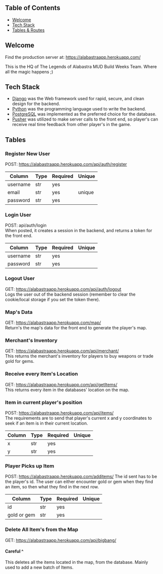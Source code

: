 ## Table of Contents

- [Welcome](#welcome)
- [Tech Stack](#tech-stack)
- [Tables & Routes](#tables)

## Welcome

Find the production server at: https://alabastraapp.herokuapp.com/

This is the HQ of The Legends of Alabastra MUD Build Weeks Team. Where all the magic happens ;)


## Tech Stack
+ [Django](https://www.djangoproject.com/) was the Web framework used for rapid, secure, and clean design for the backend.
+ [Python](https://www.python.org/) was the programming language used to write the backend.
+ [PostgreSQL](https://www.postgresql.org/) was implemented as the preferred choice for the database.
+ [Pusher](https://pusher.com/docs/chatkit/core-concepts) was utilized to make server calls to the front end, so player's can receive real time feedback from other player's in the game.

## Tables

### Register New User
POST: https://alabastraapp.herokuapp.com/api/auth/register </br>

| Column        |     Type      |    Required   |   Unique      |
| ------------- | ------------- | ------------- | ------------- |
|  username     |  str          |   yes         |               |              
|  email        | str           |    yes        |  unique       |               
|  password     | str           |    yes        |               |               

### Login User
POST: api/auth/login </br>
When posted, it creates a session in the backend, and returns a token for the front end.

| Column        |     Type      |    Required   |   Unique      |           
| ------------- | ------------- | ------------- | ------------- | 
|  username     |  str          |   yes         |               |               
|  password     | str           |    yes        |               |               

### Logout User
GET: https://alabastraapp.herokuapp.com/api/auth/logout </br>
Logs the user out of the backend session (remember to clear the cookie/local storage if you set the token there).

### Map's Data
GET: https://alabastraapp.herokuapp.com/map/ </br>
Return's the map's data for the front end to generate the player's map.

### Merchant's Inventory
GET: https://alabastraapp.herokuapp.com/api/merchant/ </br>
This returns the merchant's inventory for players to buy weapons or trade gold for gems.

### Receive every Item's Location
GET: https://alabastraapp.herokuapp.com/api/getItems/ </br>
This returns every item in the databases' location on the map.

### Item in current player's position
POST: https://alabastraapp.herokuapp.com/api/items/ </br>
The requirements are to send that player's current x and y coordinates to seek if an item is in their current location.

| Column        |     Type      |    Required   |   Unique      |            
| ------------- | ------------- | ------------- | ------------- | 
|  x     |  str          |   yes         |               |               
|  y     | str           |    yes        |               |               

### Player Picks up Item
POST: https://alabastraapp.herokuapp.com/additems/
The id sent has to be the player's id. The user can either encounter gold or gem when they find an item, so then what they find in the next row. 

| Column        |     Type      |    Required   |   Unique      |            
| ------------- | ------------- | ------------- | ------------- | 
|  id     |  str          |   yes         |               |               
|  gold or gem     | str           |    yes        |               |      

### Delete All Item's from the Map
GET: https://alabastraapp.herokuapp.com/api/bigbang/ </br>
#### Careful ^ </br>
This deletes all the items located in the map, from the database. Mainly used to add a new batch of Items.
